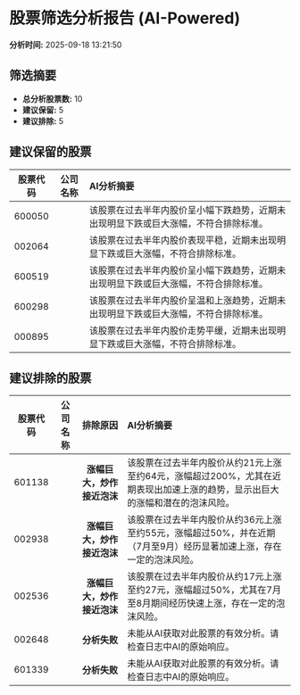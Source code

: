 # 股票筛选分析报告 (AI-Powered)

**分析时间:** 2025-09-18 13:21:50

## 筛选摘要

- **总分析股票数:** 10
- **建议保留:** 5
- **建议排除:** 5

## 建议保留的股票

| 股票代码 | 公司名称 | AI分析摘要 |
|:---:|:---:|:---|
| 600050 |  | 该股票在过去半年内股价呈小幅下跌趋势，近期未出现明显下跌或巨大涨幅，不符合排除标准。 |
| 002064 |  | 该股票在过去半年内股价表现平稳，近期未出现明显下跌或巨大涨幅，不符合排除标准。 |
| 600519 |  | 该股票在过去半年内股价呈小幅下跌趋势，近期未出现明显下跌或巨大涨幅，不符合排除标准。 |
| 600298 |  | 该股票在过去半年内股价呈温和上涨趋势，近期未出现明显下跌或巨大涨幅，不符合排除标准。 |
| 000895 |  | 该股票在过去半年内股价走势平缓，近期未出现明显下跌或巨大涨幅，不符合排除标准。 |

## 建议排除的股票

| 股票代码 | 公司名称 | 排除原因 | AI分析摘要 |
|:---:|:---:|:---:|:---|
| 601138 |  | **涨幅巨大，炒作接近泡沫** | 该股票在过去半年内股价从约21元上涨至约64元，涨幅超过200%，尤其在近期表现出加速上涨的趋势，显示出巨大的涨幅和潜在的泡沫风险。 |
| 002938 |  | **涨幅巨大，炒作接近泡沫** | 该股票在过去半年内股价从约36元上涨至约55元，涨幅超过50%，并在近期（7月至9月）经历显著加速上涨，存在一定的泡沫风险。 |
| 002536 |  | **涨幅巨大，炒作接近泡沫** | 该股票在过去半年内股价从约17元上涨至约27元，涨幅超过50%，尤其在7月至8月期间经历快速上涨，存在一定的泡沫风险。 |
| 002648 |  | **分析失败** | 未能从AI获取对此股票的有效分析。请检查日志中AI的原始响应。 |
| 601339 |  | **分析失败** | 未能从AI获取对此股票的有效分析。请检查日志中AI的原始响应。 |
